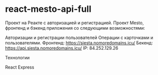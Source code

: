 # react-mesto-api-full
Проект на Реакте с авторизацией и регистрацией.
Проект Mesto, фронтенд и бэкенд приложения со следующими возможностями:

Авторизации и регистрации пользователей
Операции с карточками и пользователями.
Фронтенд: https://siesta.nomoredomains.icu/ Бекенд: https://api.siesta.nomoredomains.icu/ IP: 84.252.129.26

Технологии

React
Express
